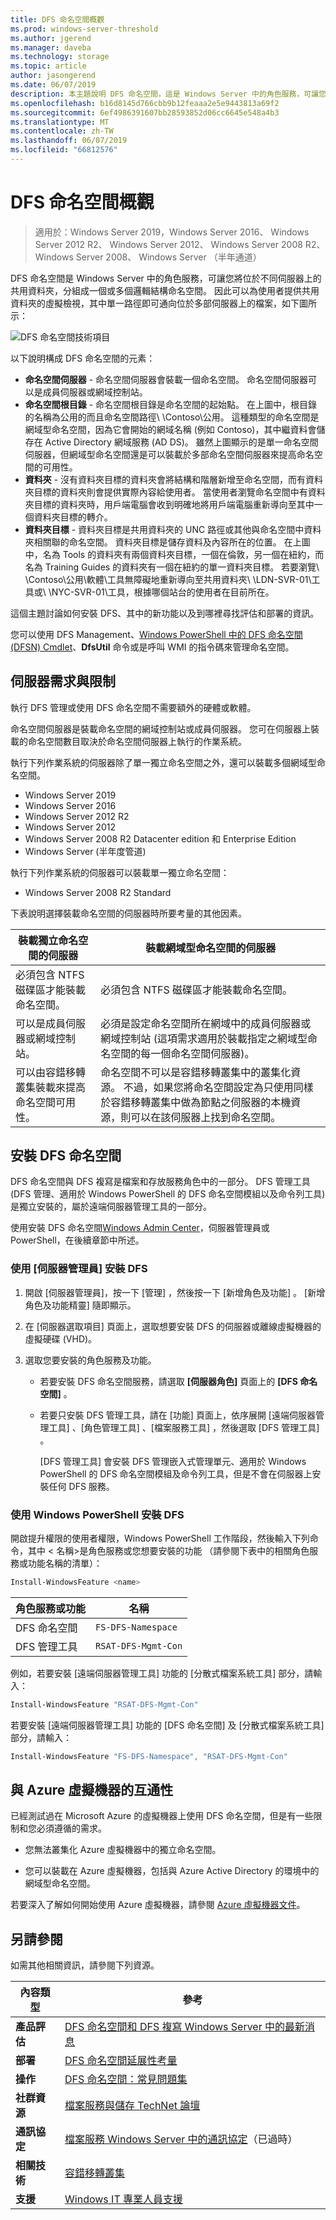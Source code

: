 ```yaml
---
title: DFS 命名空間概觀
ms.prod: windows-server-threshold
ms.author: jgerend
ms.manager: daveba
ms.technology: storage
ms.topic: article
author: jasongerend
ms.date: 06/07/2019
description: 本主題說明 DFS 命名空間，這是 Windows Server 中的角色服務，可讓您將位於不同伺服器上的共用資料夾，分組成一個或多個邏輯結構命名空間。
ms.openlocfilehash: b16d8145d766cbb9b12feaaa2e5e9443813a69f2
ms.sourcegitcommit: 6ef4986391607bb28593852d06cc6645e548a4b3
ms.translationtype: MT
ms.contentlocale: zh-TW
ms.lasthandoff: 06/07/2019
ms.locfileid: "66812576"
---
```

# <a name="dfs-namespaces-overview"></a>DFS 命名空間概觀

> 適用於：Windows Server 2019，Windows Server 2016、 Windows Server 2012 R2、 Windows Server 2012、 Windows Server 2008 R2、 Windows Server 2008、 Windows Server （半年通道）

DFS 命名空間是 Windows Server 中的角色服務，可讓您將位於不同伺服器上的共用資料夾，分組成一個或多個邏輯結構命名空間。 因此可以為使用者提供共用資料夾的虛擬檢視，其中單一路徑即可通向位於多部伺服器上的檔案，如下圖所示：

![DFS 命名空間技術項目](media/dfs-overview.png)

以下說明構成 DFS 命名空間的元素：

- **命名空間伺服器** - 命名空間伺服器會裝載一個命名空間。 命名空間伺服器可以是成員伺服器或網域控制站。
- **命名空間根目錄** - 命名空間根目錄是命名空間的起始點。 在上圖中，根目錄的名稱為公用的而且命名空間路徑\\ \\Contoso\\公用。 這種類型的命名空間是網域型命名空間，因為它會開始的網域名稱 (例如 Contoso)，其中繼資料會儲存在 Active Directory 網域服務 (AD DS)。 雖然上圖顯示的是單一命名空間伺服器，但網域型命名空間還是可以裝載於多部命名空間伺服器來提高命名空間的可用性。
- **資料夾** - 沒有資料夾目標的資料夾會將結構和階層新增至命名空間，而有資料夾目標的資料夾則會提供實際內容給使用者。 當使用者瀏覽命名空間中有資料夾目標的資料夾時，用戶端電腦會收到明確地將用戶端電腦重新導向至其中一個資料夾目標的轉介。
- **資料夾目標** - 資料夾目標是共用資料夾的 UNC 路徑或其他與命名空間中資料夾相關聯的命名空間。 資料夾目標是儲存資料及內容所在的位置。 在上圖中，名為 Tools 的資料夾有兩個資料夾目標，一個在倫敦，另一個在紐約，而名為 Training Guides 的資料夾有一個在紐約的單一資料夾目標。 若要瀏覽\\ \\Contoso\\公用\\軟體\\工具無障礙地重新導向至共用資料夾\\ \\LDN-SVR-01\\工具或\\ \\NYC-SVR-01\\工具，根據哪個站台的使用者在目前所在。

這個主題討論如何安裝 DFS、其中的新功能以及到哪裡尋找評估和部署的資訊。

您可以使用 DFS Management、[Windows PowerShell 中的 DFS 命名空間 (DFSN) Cmdlet](https://docs.microsoft.com/powershell/module/dfsn/?view=win10-ps)、**DfsUtil** 命令或是呼叫 WMI 的指令碼來管理命名空間。

## <a name="server-requirements-and-limits"></a>伺服器需求與限制

執行 DFS 管理或使用 DFS 命名空間不需要額外的硬體或軟體。

命名空間伺服器是裝載命名空間的網域控制站或成員伺服器。 您可在伺服器上裝載的命名空間數目取決於命名空間伺服器上執行的作業系統。

執行下列作業系統的伺服器除了單一獨立命名空間之外，還可以裝載多個網域型命名空間。 

- Windows Server 2019
- Windows Server 2016
- Windows Server 2012 R2
- Windows Server 2012
- Windows Server 2008 R2 Datacenter edition 和 Enterprise Edition
- Windows Server (半年度管道)

執行下列作業系統的伺服器可以裝載單一獨立命名空間：

- Windows Server 2008 R2 Standard

下表說明選擇裝載命名空間的伺服器時所要考量的其他因素。

| 裝載獨立命名空間的伺服器 | 裝載網域型命名空間的伺服器 |
| ---                                   |        ---                                |
| 必須包含 NTFS 磁碟區才能裝載命名空間。|必須包含 NTFS 磁碟區才能裝載命名空間。 |
| 可以是成員伺服器或網域控制站。|必須是設定命名空間所在網域中的成員伺服器或網域控制站 (這項需求適用於裝載指定之網域型命名空間的每一個命名空間伺服器)。 |
| 可以由容錯移轉叢集裝載來提高命名空間可用性。|命名空間不可以是容錯移轉叢集中的叢集化資源。 不過，如果您將命名空間設定為只使用同樣於容錯移轉叢集中做為節點之伺服器的本機資源，則可以在該伺服器上找到命名空間。 |

## <a name="installing-dfs-namespaces"></a>安裝 DFS 命名空間

DFS 命名空間與 DFS 複寫是檔案和存放服務角色中的一部分。 DFS 管理工具 (DFS 管理、適用於 Windows PowerShell 的 DFS 命名空間模組以及命令列工具) 是獨立安裝的，屬於遠端伺服器管理工具的一部分。

使用安裝 DFS 命名空間[Windows Admin Center](../../manage/windows-admin-center/understand/windows-admin-center.md)，伺服器管理員或 PowerShell，在後續章節中所述。

### <a name="to-install-dfs-by-using-server-manager"></a>使用 [伺服器管理員] 安裝 DFS

1. 開啟 [伺服器管理員]，按一下 [管理]  ，然後按一下 [新增角色及功能]  。 [新增角色及功能精靈] 隨即顯示。

2. 在 [伺服器選取項目]  頁面上，選取想要安裝 DFS 的伺服器或離線虛擬機器的虛擬硬碟 (VHD)。

3. 選取您要安裝的角色服務及功能。

    - 若要安裝 DFS 命名空間服務，請選取 **\[伺服器角色\]** 頁面上的 **\[DFS 命名空間\]** 。

    - 若要只安裝 DFS 管理工具，請在 [功能]  頁面上，依序展開 [遠端伺服器管理工具]  、[角色管理工具]  、[檔案服務工具]  ，然後選取 [DFS 管理工具]  。

         [DFS 管理工具]  會安裝 DFS 管理嵌入式管理單元、適用於 Windows PowerShell 的 DFS 命名空間模組及命令列工具，但是不會在伺服器上安裝任何 DFS 服務。

### <a name="to-install-dfs-by-using-windows-powershell"></a>使用 Windows PowerShell 安裝 DFS

開啟提升權限的使用者權限，Windows PowerShell 工作階段，然後輸入下列命令，其中 < 名稱\>是角色服務或您想要安裝的功能 （請參閱下表中的相關角色服務或功能名稱的清單）：

```PowerShell
Install-WindowsFeature <name>
```

| 角色服務或功能 | 名稱 |
| ----------------------- | ---- |
| DFS 命名空間          | `FS-DFS-Namespace` |
| DFS 管理工具    | `RSAT-DFS-Mgmt-Con` |

例如，若要安裝 [遠端伺服器管理工具] 功能的 [分散式檔案系統工具] 部分，請輸入：

```PowerShell
Install-WindowsFeature "RSAT-DFS-Mgmt-Con"
```

若要安裝 [遠端伺服器管理工具] 功能的 [DFS 命名空間] 及 [分散式檔案系統工具] 部分，請輸入：

```PowerShell
Install-WindowsFeature "FS-DFS-Namespace", "RSAT-DFS-Mgmt-Con"
```

## <a name="interoperability-with-azure-virtual-machines"></a>與 Azure 虛擬機器的互通性

已經測試過在 Microsoft Azure 的虛擬機器上使用 DFS 命名空間，但是有一些限制和您必須遵循的需求。

- 您無法叢集化 Azure 虛擬機器中的獨立命名空間。

- 您可以裝載在 Azure 虛擬機器，包括與 Azure Active Directory 的環境中的網域型命名空間。

若要深入了解如何開始使用 Azure 虛擬機器，請參閱 [Azure 虛擬機器文件](https://docs.microsoft.com/azure/virtual-machines/)。

## <a name="see-also"></a>另請參閱

如需其他相關資訊，請參閱下列資源。

| 內容類型        | 參考 |
| ------------------  | ----------------|
| **產品評估** | [DFS 命名空間和 DFS 複寫 Windows Server 中的最新消息](https://technet.microsoft.com/library/dn281957(v=ws.11).aspx) |
| **部署**    | [DFS 命名空間延展性考量](http://blogs.technet.com/b/filecab/archive/2012/08/26/dfs-namespace-scalability-considerations.aspx) |
| **操作**    | [DFS 命名空間：常見問題集](https://technet.microsoft.com/library/ee404780.aspx) |
| **社群資源** | [檔案服務與儲存 TechNet 論壇](https://social.technet.microsoft.com/forums/winserverfiles/threads/) |
| **通訊協定**        | [檔案服務 Windows Server 中的通訊協定](https://msdn.microsoft.com/en-us/library/cc239318.aspx)（已過時） |
| **相關技術** | [容錯移轉叢集](../../failover-clustering/failover-clustering-overview.md)|
| **支援** | [Windows IT 專業人員支援](https://www.microsoft.com/itpro/windows/support)|
